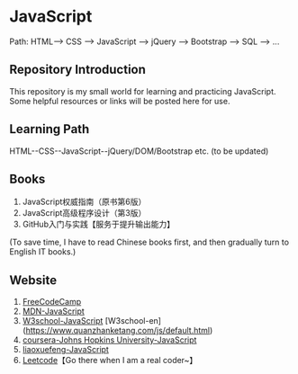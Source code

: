 # JavaScript
Path: HTML--> CSS --> JavaScript --> jQuery --> Bootstrap --> SQL --> ...

## Repository Introduction
This repository is my small world for learning and practicing JavaScript. Some helpful resources or links will be posted here for use. 

## Learning Path
HTML--CSS--JavaScript--jQuery/DOM/Bootstrap etc. (to be updated)

## Books
1. JavaScript权威指南（原书第6版）
2. JavaScript高级程序设计（第3版）
3. GitHub入门与实践【服务于提升输出能力】

(To save time, I have to read Chinese books first, and then gradually turn to English IT books.)

## Website
1. [FreeCodeCamp](https://www.freecodecamp.cn/maggie2018)
2. [MDN-JavaScript](https://developer.mozilla.org/zh-CN/docs/Learn/Getting_started_with_the_web/JavaScript_basics)
3. [W3school-JavaScript](http://www.w3school.com.cn/example/jseg_examples.asp)
   [W3school-en] (https://www.quanzhanketang.com/js/default.html)
4. [coursera-Johns Hopkins University-JavaScript](https://www.coursera.org/learn/html-css-javascript-for-web-developers)
5. [liaoxuefeng-JavaScript](https://www.liaoxuefeng.com/wiki/1022910821149312)
6. [Leetcode](https://leetcode.com/explore/)【Go there when I am a real coder~】


